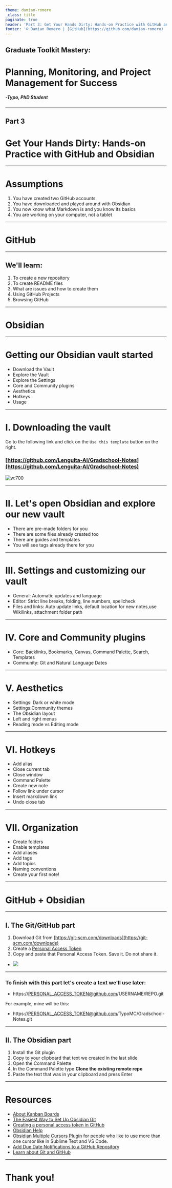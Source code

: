 ```yaml
---
theme: damian-romero
_class: title
paginate: true
header: 'Part 3: Get Your Hands Dirty: Hands-on Practice with GitHub and Obsidian'
footer: '© Damian Romero | [GitHub](https://github.com/damian-romero) | [LinkedIn](https://www.linkedin.com/in/damian-romero/) | [Website](https://www.d-romero.com)'
---
```


## Graduate Toolkit Mastery:
# Planning, Monitoring, and Project Management for Success

##### *-Typo, PhD Student*

---

<!-- _class: lead-->

## Part 3

# Get Your Hands Dirty: Hands-on Practice with GitHub and Obsidian

---

# Assumptions

1) You have created two GitHub accounts
2) You have downloaded and played around with Obsidian
3) You now know what Markdown is and you know its basics
4) You are working on your computer, not a tablet

---

<!-- _class: title -->

# GitHub

---

## We'll learn:

1) To create a new repository
2) To create README files
3) What are issues and how to create them
4) Using GitHub Projects
5) Browsing GitHub

---

<!-- _class: title -->

# Obsidian

---

# Getting our Obsidian vault started

* Download the Vault 
* Explore the Vault
* Explore the Settings
* Core and Community plugins
* Aesthetics
* Hotkeys
* Usage

---

# I. Downloading the vault

Go to the following link and click on the `Use this template` button on the right.

### [https://github.com/Lenguita-AI/Gradschool-Notes](https://github.com/Lenguita-AI/Gradschool-Notes)

![w:700](assets/repo_image.png)

---
 
# II. Let's open Obsidian and explore our new vault

* There are pre-made folders for you
* There are some files already created too
* There are guides and templates
* You will see tags already there for you

---

# III. Settings and customizing our vault

* General: Automatic updates and language
* Editor: Strict line breaks, folding, line numbers, spellcheck
* Files and links: Auto update links, default location for new notes,use Wikilinks, attachment folder path

---

# IV. Core and Community plugins

* Core: Backlinks, Bookmarks, Canvas, Command Palette, Search, Templates
* Community: Git and Natural Language Dates

---
 
# V. Aesthetics

* Settings: Dark or white mode
* Settings:Community themes
* The Obsidian layout
* Left and right menus
* Reading mode vs Editing mode

---

# VI. Hotkeys

* Add alias
* Close current tab
* Close window
* Command Palette
* Create new note
* Follow link under cursor
* Insert markdown link
* Undo close tab
 
---

# VII. Organization

* Create folders
* Enable templates
* Add aliases
* Add tags
* Add topics
* Naming conventions
* Create your first note!

---

<!-- _class: title -->

# GitHub + Obsidian

---

## I. The Git/GitHub part

1) Download Git from [https://git-scm.com/downloads](https://git-scm.com/downloads)
2) Create a [Personal Access Token](https://docs.github.com/en/authentication/keeping-your-account-and-data-secure/managing-your-personal-access-tokens#creating-a-personal-access-token-classic)
3) Copy and paste that Personal Access Token. Save it. Do not share it.

* ![](https://miro.medium.com/v2/resize:fit:960/1*mWatbr7kZRN7LNWLODvMlw.gif)

---

### To finish with this part let's create a text we'll use later:

* https://PERSONAL_ACCESS_TOKEN@github.com/USERNAME/REPO.git

For example, mine will be this:

* https://PERSONAL_ACCESS_TOKEN@github.com/TypoMC/Gradschool-Notes.git

---

## II. The Obsidian part

1) Install the Git plugin
2) Copy to your clipboard that text we created in the last slide
3) Open the Command Palette
4) In the Command Palette type **Clone the existing remote repo**
5) Paste the text that was in your clipboard and press Enter

---


# Resources
- [About Kanban Boards](https://www.atlassian.com/agile/kanban/boards)
- [The Easiest Way to Set Up Obsidian Git](https://forum.obsidian.md/t/the-easiest-way-to-setup-obsidian-git-to-backup-notes/51429)
- [Creating a personal access token in GitHub](https://docs.github.com/en/authentication/keeping-your-account-and-data-secure/managing-your-personal-access-tokens#creating-a-personal-access-token-classic)
- [Obsidian Help](https://help.obsidian.md/Home)
- [Obsidian Multiple Cursors Plugin](https://github.com/SkepticMystic/advanced-cursors) for people who like to use more than one cursor like in Sublime Text and VS Code.
- [Add Due Date Notifications to a GitHub Repository](https://github.com/marketplace/actions/due-date-notifications-via-comments)
- [Learn about Git and GitHub](https://www.freecodecamp.org/news/guide-to-git-github-for-beginners-and-experienced-devs/)

---

<!-- _class: title -->

# **Thank you!**
